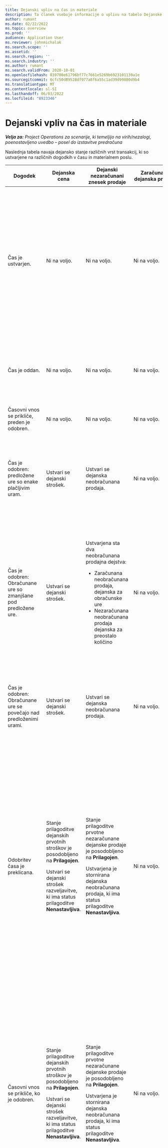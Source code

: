 ```yaml
---
title: Dejanski vpliv na čas in materiale
description: Ta članek vsebuje informacije o vplivu na tabelo Dejanske vrednosti pri različnih dogodkih med življenjskim ciklom časovne in materialne dejavnosti v Microsoftu Dynamics 365 Project Operations.
author: rumant
ms.date: 02/22/2022
ms.topic: overview
ms.prod: ''
audience: Application User
ms.reviewer: johnmichalak
ms.search.scope: ''
ms.assetid: ''
ms.search.region: ''
ms.search.industry: ''
ms.author: rumant
ms.search.validFrom: 2020-10-01
ms.openlocfilehash: 039700e61796bf77c7661e5269b6923101139a1e
ms.sourcegitcommit: 6cfc50d89528df977a8f6a55c1ad39d99800d9b4
ms.translationtype: MT
ms.contentlocale: sl-SI
ms.lasthandoff: 06/03/2022
ms.locfileid: "8923346"
---
```

# <a name="actuals-impact-in-a-time-and-materials-engagement"></a>Dejanski vpliv na čas in materiale

_**Velja za:** Project Operations za scenarije, ki temeljijo na virih/nezalogi, poenostavljeno uvedbo – posel do izstavitve predračuna_

Naslednja tabela navaja dejansko stanje različnih vrst transakcij, ki so ustvarjene na različnih dogodkih v času in materialnem poslu.

| Dogodek | Dejanska cena | Dejanski nezaračunani znesek prodaje | Zaračunana dejanska prodaja | Primer |
|---|---|---|---|---|
| Čas je ustvarjen. | Ni na voljo. | Ni na voljo. | Ni na voljo. | <p>Bob Kozack iz organizacijske enote Fabrikam v ZDA, ki ima cenovno stopnjo 100 ameriških dolarjev (100 USD) na uro, dela na projektu, ki se imenuje "Namestitev armature v Adatumu." Za ta projekt je njegova pogodbena stopnja računa USD 200 na uro. Tukaj je vzorčni vnos časa Boba Kozaka:</p><p>Bob Kozack, 8 ur</p> |
| Čas je oddan. | Ni na voljo. | Ni na voljo. | Ni na voljo. | Za vnos časa se ustvari vrstica stroškovnega dnevnika in neobračunani prodajni dnevnik. Privzeta cena in stroškovna stopnja se vneseta v temeljnico. |
| Časovni vnos se prikliče, preden je odobren. | Ni na voljo. | Ni na voljo. | Ni na voljo. | |
| Čas je odobren: predložene ure so enake plačljivim uram. | Ustvari se dejanski strošek. | Ustvari se dejanska neobračunana prodaja. | Ni na voljo. | <p>Nova dejanska dejstva, ki so ustvarjena:</p><ul><li>**Dejanski strošek:** Bob Kozack, 8 ur, USD 800</li><li>**Dejanska neobračunana prodaja:** Bob Kozack, 8 ur, USD 1,600</li></ul> |
| Čas je odobren: Obračunane ure so zmanjšane pod predložene ure. | Ustvari se dejanski strošek. | <p>Ustvarjena sta dva neobračunana prodajna dejstva:</p><ul><li>Zaračunana neobračunana prodaja, dejanska za obračunske ure</li><li>Nezaračunana neobračunana prodaja dejanska za preostalo količino</li></ul> | Ni na voljo. | <p>Nova dejanska dejstva, ki so ustvarjena:</p><ul><li>**Dejanski strošek:** Bob Kozack, 8 ur, USD 800</li><li>**Dejanska neobračunana prodaja:** Bob Kozack, 6 ur, USD 1,200, *Plačljivo*</li><li>**Dejanska neobračunana prodaja:** Bob Kozack, 2 uri, USD 400, *Neplačljivo*</li></ul> |
| Čas je odobren: Obračunane ure se povečajo nad predloženimi urami. | Ustvari se dejanski strošek. | Ustvari se dejanska neobračunana prodaja. | Ni na voljo. | <p>Nova dejanska dejstva, ki so ustvarjena:</p><ul><li>**Dejanski strošek:** Bob Kozack, 8 ur, USD 800</li><li>**Dejanska neobračunana prodaja:** Bob Kozack, 10 ur, USD 2,000</li></ul> |
| Odobritev časa je preklicana. | <p>Stanje prilagoditve dejanskih prvotnih stroškov je posodobljeno na **Prilagojen**.</p><p>Ustvari se dejanski strošek razveljavitve, ki ima status prilagoditve **Nenastavljiva**.</p> | <p>Stanje prilagoditve prvotne nezaračunane dejanske prodaje je posodobljeno na **Prilagojen**.</p><p>Ustvarjena je stornirana dejanska neobračunana prodaja, ki ima status prilagoditve **Nenastavljiva**.</p> | Ni na voljo. | <p>Obstoječi dejanski podatki, ki so posodobljeni:</p><ul><li>**Dejanski strošek:** Bob Kozack, 8 ur, USD 800, *Prilagojen*</li><li>**Dejanska neobračunana prodaja:** Bob Kozack, 8 ur, USD 1,600, *Prilagojen*</li></ul><p>Novi dejanski podatki, ki so ustvarjeni za razveljavitev prejšnjega finančnega učinka:</p><ul><li>**Dejanski strošek:** Bob Kozack, (8 ur), (800 USD), *Nenastavljiva*</li><li>**Dejanska neobračunana prodaja:** Bob Kozack, (8 ur), (1600 USD), *Nenastavljiva*</li></ul> |
| Časovni vnos se prikliče, ko je odobren. | <p>Stanje prilagoditve dejanskih prvotnih stroškov je posodobljeno na **Prilagojen**.</p><p>Ustvari se dejanski strošek razveljavitve, ki ima status prilagoditve **Nenastavljiva**.</p> | <p>Stanje prilagoditve prvotne nezaračunane dejanske prodaje je posodobljeno na **Prilagojen**.</p><p>Ustvarjena je stornirana dejanska neobračunana prodaja, ki ima status prilagoditve **Nenastavljiva**.</p> | Ni na voljo. | <p>Obstoječi dejanski podatki, ki so posodobljeni:</p><ul><li>**Dejanski strošek:** Bob Kozack, 8 ur, USD 800, *Prilagojen*</li><li>**Dejanska neobračunana prodaja:** Bob Kozack, 8 ur, USD 1,600, *Prilagojen*</li></ul><p>Novi dejanski podatki, ki so ustvarjeni za razveljavitev prejšnjega finančnega učinka:</p><ul><li>**Dejanski strošek:** Bob Kozack, (8 ur), (800 USD), *Nenastavljiva*</li><li>**Dejanska neobračunana prodaja:** Bob Kozack, (8 ur), (1600 USD), *Nenastavljiva*</li></ul> |
| Pogodba je potrjena. | <p>Stanje prilagoditve starih dejanskih stroškov je posodobljeno na **Prilagojen**.</p><p>Ustvarijo se dejanski stroški odprave stroškov, ki imajo status prilagoditve **Nenastavljiva**.</p><p>Novi dejanski stroški se ustvarijo po ponovni oceni pogodbenih pravil.</p> | <p>Stanje prilagoditve starih nezaračunanih dejanskih prodajnih vrednosti je posodobljeno na **Prilagojen**.</p><p>Ustvarjeni so dejanski podatki stornira neobračunane prodaje, ki imajo status prilagoditve **Nenastavljiva**.</p><p>Po ponovni oceni pogodbenih pravil se ustvarijo nove neobračunane dejanske prodaje.</p> | Ni na voljo. | <p>Obstoječi dejanski podatki, ki so posodobljeni:</p><ul><li>**Dejanski strošek:** Bob Kozack, 8 ur, USD 800, *Prilagojen*</li><li>**Dejanska neobračunana prodaja:** Bob Kozack, 8 ur, USD 1,600, *Prilagojen*</li></ul><p>Novi dejanski podatki, ki so ustvarjeni za razveljavitev prejšnjega finančnega učinka:</p><ul><li>**Dejanski strošek:** Bob Kozack, (8 ur), (800 USD), *Nenastavljiva*</li><li>**Dejanska neobračunana prodaja:** Bob Kozack, (8 ur), (1600 USD), *Nenastavljiva*</li></ul><p>Novi dejanski podatki, ki so ustvarjeni za ponovno ovrednoteni finančni učinek:</p><ul><li>**Dejanski strošek:** Bob Kozack, 8 ur, USD 800</li><li>**Dejanska neobračunana prodaja:** Bob Kozack, 8 ur, USD 1,600</li></ul> |
| Ustvarjen je račun. | Ni na voljo. | Ni na voljo. | Ni na voljo. | |
| Račun je potrjen. Količina na podrobnosti v vrstici računa se ne spremeni glede na dejansko količino nezaračunane prodaje. | Ni na voljo. | <p>Stanje računa stare neobračunane dejanske prodaje je posodobljeno.</p><p>Ustvarjeni so dejanski podatki stornira neobračunane prodaje, ki imajo status prilagoditve **Nenastavljiva**. | Ustvari se obračunana dejanska prodaja. | <p>Obstoječe dejansko, ki ostane nespremenjeno:</p><ul><li>**Dejanski strošek:** Bob Kozack, 8 ur, USD 800</li></ul><p>Obstoječe dejansko, ki je posodobljeno:</p><ul><li>**Dejanska neobračunana prodaja:** Bob Kozack, 8 ur, USD 1,600, *Račun stranke objavljen*</li></ul>Novo dejansko stanje, ki je ustvarjeno za razveljavitev finančnega dela v teku (WIP):</p><ul><li>**Dejanska neobračunana prodaja:** Bob Kozack, (8 ur), (1.600 USD)</li></ul><p>Novo dejansko stanje, ki je ustvarjeno za beleženje obračunanih prodajnih vrednosti:</p><ul><li>**Dejanska zaračunana prodaja:** Bob Kozack, 8 ur, USD 1,600</li></ul> |
| Račun je potrjen, ko se količina v detajlu vrstice računa zmanjša od količine na dejanski nezaračunani prodaji. | Ni na voljo. | <p>Stanje prilagoditve prvotnih nezaračunanih dejanskih prodaj je posodobljeno na **Prilagojen**.</p><p>Dejanski podatki o razveljavitvi neobračunane prodaje so ustvarjeni za izvirne neobračunane dejanske prodaje. Imajo prilagoditveni status **Nenastavljiva**.</p><p>Ustvarjena sta dva nova nezaračunana prodajna dejstva:</p><ul><li>Zaračunana neobračunana prodaja, dejanska za obračunske ure</li><li>Nezaračunana neobračunana prodaja dejanska za preostalo količino</li></ul><p>Dejanski podatki o razveljavitvi neobračunane prodaje so ustvarjeni za dve novi dejanski nezaračunani prodaji.</p> | <p>Ustvarita se dve zaračunani prodajni dejstvi:</p><ul><li>Zaračunana zaračunana prodaja, dejanska za obračunane ure</li><li>Neobračunana dejanska zaračunana prodaja za preostalo količino</li></ul> | <p>Obstoječe dejansko, ki ostane nespremenjeno:</p><ul><li>**Dejanski strošek:** Bob Kozack, 8 ur, USD 800</li></ul><p>Obstoječe dejansko, ki je posodobljeno:</p><ul><li>**Dejanska neobračunana prodaja:** Bob Kozack, 8 ur, USD 1,600, *Prilagojen*</li></ul><p>Novo dejansko stanje, ki je ustvarjeno za razveljavitev prejšnjega finančnega WIP:</p><ul><li>**Dejanska neobračunana prodaja:** Bob Kozack, (8 ur), (1600 USD), *Nenastavljiva*</li></ul><p>Novi dejanski podatki, ki so ustvarjeni za beleženje posodobljenega prodajnega WIP:</p><ul><li>**Dejanska neobračunana prodaja:** Bob Kozack, 6 ur, USD 1,200, *Plačljivo*</li><li>**Dejanska neobračunana prodaja:** Bob Kozack, 2 uri, USD 400, *Neplačljivo*</li></ul><p>Novi dejanski podatki, ki so ustvarjeni za razveljavitev posodobljenega prodajnega WIP:</p><ul><li>**Dejanska neobračunana prodaja:** Bob Kozack, (6 ur), (1.200 USD), *Plačljivo*</li><li>**Dejanska neobračunana prodaja:** Bob Kozack, (2 uri), (400 USD), *Neplačljivo*</li></ul><p>Nove dejanske vrednosti, ki so ustvarjene za beleženje zaračunanih prodajnih vrednosti:</p><ul><li>**Dejanska zaračunana prodaja:** Bob Kozack, 6 ur, USD 1,200, *Plačljivo*</li><li>**Dejanska zaračunana prodaja:** Bob Kozack, 2 uri, USD 400, *Neplačljivo*</li></ul> |
| Račun je potrjen, ko se količina na detajlu vrstice računa poveča od količine na dejanski nezaračunani prodaji. | Ni na voljo. | <p>Stanje prilagoditve prvotnih nezaračunanih dejanskih prodaj je posodobljeno na **Prilagojen**.</p><p>Dejanski podatki o razveljavitvi neobračunane prodaje so ustvarjeni za izvirne neobračunane dejanske prodaje. Imajo prilagoditveni status **Nenastavljiva**.</p><p>Za novo količino so ustvarjeni novi neobračunani prodajni podatki.</p><p>Razveljavitev neobračunane dejanske prodaje se ustvari za nove neobračunane dejanske prodaje.</p> | Za novo količino so ustvarjeni obračunani dejanski podatki o prodaji. | <p>Obstoječe dejansko, ki ostane nespremenjeno:</p><ul><li>**Dejanski strošek:** Bob Kozack, 8 ur, USD 800</li></ul><p>Obstoječe dejansko, ki je posodobljeno:</p><ul><li>**Dejanska neobračunana prodaja:** Bob Kozack, 8 ur, USD 1,600, *Prilagojen*</li></ul><p>Novo dejansko stanje, ki je ustvarjeno za razveljavitev prejšnjega finančnega WIP:</p><ul><li>**Dejanska neobračunana prodaja:** Bob Kozack, (8 ur), (1600 USD), *Nenastavljiva*</li></ul><p>Novo dejansko stanje, ki je ustvarjeno za beleženje posodobljenega prodajnega WIP:</p><ul><li>**Dejanska neobračunana prodaja:** Bob Kozack, 10 ur, USD 2,000, *Plačljivo*</li></ul><p>Novo dejansko stanje, ki je ustvarjeno za razveljavitev posodobljenega prodajnega WIP:</p><ul><li>**Dejanska neobračunana prodaja:** Bob Kozack, (10 ur), (2000 USD), *Plačljivo*, *·*</li></ul><p>Novo dejansko stanje, ki je ustvarjeno za beleženje obračunanih prodajnih vrednosti:</p><ul><li>**Dejanska zaračunana prodaja:** Bob Kozack, 10 ur, USD 2,000, *Plačljivo*</li></ul> |
| Račun se popravi tako, da se zmanjša zaračunana količina ali cena. | Ni na voljo. | <p>Ustvarjena sta dva neobračunana prodajna dejstva:</p><ul><li>Zaračunana nezaračunana prodaja, dejanska za količino na popravnem računu</li><li>Zaračunana neobračunana dejanska prodaja za preostalo količino</li></ul><p>Dejanski podatki o razveljavitvi neobračunane prodaje so ustvarjeni za dve novi dejanski nezaračunani prodaji.</p> | <p>Ustvarjene so dejanske prodajne vrednosti zaračunane prodaje.</p><p>Za novo količino so ustvarjene nove zaračunane dejanske prodaje. | <p>Obstoječe dejanske vrednosti, ki ostanejo nespremenjene:</p><ul><li>**Dejanski strošek:** Bob Kozack, 8 ur, USD 800</li><li>**Dejanska neobračunana prodaja:** Bob Kozack, 8 ur, USD 1,600, *Račun stranke objavljen*</li><li>**Dejanska neobračunana prodaja:** Bob Kozack, (8 ur), (1.600 USD)</li></ul><p>Obstoječe dejansko, ki je posodobljeno:</p><ul><li>**Dejanska zaračunana prodaja:** Bob Kozack, (8 ur), (1.600 USD) *Prilagojen*</li></ul><p>Novo dejansko stanje, ki je ustvarjeno za razveljavitev prejšnjih zaračunanih prodajnih vrednosti:</p><ul><li>**Dejanska zaračunana prodaja:** Bob Kozack, (8 ur), (1.600 USD) *Nenastavljiva*</li></ul><p>Nove dejanske vrednosti, ki so ustvarjene za beleženje popravljenega prodajnega WIP:</p><ul><li>**Dejanska neobračunana prodaja:** Bob Kozack, 6 ur, USD 1,200, *Plačljivo*, *stranke objavljen*</li><li>**Dejanska neobračunana prodaja:** Bob Kozack, 2 uri, USD 400, *Plačljivo*</li></ul><p>Novo dejansko stanje, ki je ustvarjeno za razveljavitev popravljenega prodajnega WIP:</p><ul><li>**Dejanska neobračunana prodaja:** Bob Kozack, (6 ur), (1.200 USD), *Plačljivo*, *·*</li></ul><p>Novo dejansko stanje, ki je ustvarjeno za beleženje popravljenih zaračunanih prodajnih vrednosti:</p><ul><li>**Dejanska zaračunana prodaja:** Bob Kozack, 6 ur, USD 1,200, *Plačljivo*</li></ul> |
| Račun se popravi tako, da se poveča zaračunana količina ali cena. | Ni na voljo. | <p>Za novo količino so ustvarjene nove neobračunane dejanske prodaje.</p> <p>Razveljavitev neobračunane dejanske prodaje se ustvari za nove neobračunane dejanske prodaje.</p> | <p>Ustvarjene so dejanske prodajne vrednosti zaračunane prodaje.</p>Za novo količino so ustvarjene nove zaračunane dejanske prodaje.</p> | <p>Obstoječe dejanske vrednosti, ki ostanejo nespremenjene:</p><ul><li>**Dejanski strošek:** Bob Kozack, 8 ur, USD 800</li><li>**Dejanska neobračunana prodaja:** Bob Kozack, 8 ur, USD 1,600, *Račun stranke objavljen*</li><li>**Dejanska neobračunana prodaja:** Bob Kozack, (8 ur), (1.600 USD)</li></ul><p>Obstoječe dejansko, ki je posodobljeno:</p><ul><li>**Dejanska zaračunana prodaja:** Bob Kozack, (8 ur), (1.600 USD) *Prilagojen*</li></ul><p>Novo dejansko stanje, ki je ustvarjeno za razveljavitev prejšnjih zaračunanih prodajnih vrednosti:</p><ul><li>**Dejanska zaračunana prodaja:** Bob Kozack, (8 ur), (1.600 USD) *Nenastavljiva*</li></ul><p>Novo dejansko stanje, ki je ustvarjeno za beleženje popravljenega prodajnega WIP:</p><ul><li>**Dejanska neobračunana prodaja:** Bob Kozack, 10 ur, USD 2,000, *Plačljivo*, *stranke objavljen*</li></ul><p>Novo dejansko stanje, ki je ustvarjeno za razveljavitev popravljenega prodajnega WIP:</p><ul><li>**Dejanska neobračunana prodaja:** Bob Kozack, (10 ur), (2000 USD), *Plačljivo*</li></ul><p>Novo dejansko stanje, ki je ustvarjeno za beleženje popravljenih zaračunanih prodajnih vrednosti:</p><ul><li>**Dejanska zaračunana prodaja:** Bob Kozack, 10 ur, USD 2,000, *Plačljivo*</li></ul> |

[!INCLUDE[footer-include](../includes/footer-banner.md)]

